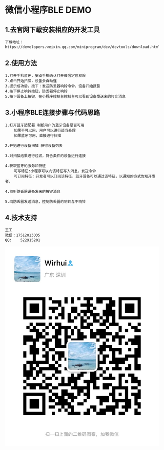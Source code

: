 # 微信小程序BLE DEMO

## 1.去官网下载安装相应的开发工具
    下载地址：https://developers.weixin.qq.com/miniprogram/dev/devtools/download.html


## 2.使用方法
    1.打开手机蓝牙，安卓手机确认打开微信定位权限
    2.点击开始扫描，设备会自动连
    3.提示成功后，按下：发送防丢器响铃命令，设备开始报警
    4.按下停止响铃按钮，防丢器停止响铃
    5.按下设备上按键，在小程序控制台控制台可以看到设备发送来的打印消息

## 3.小程序BLE连接步骤与代码思路
    1.打开蓝牙适配器 判断用户的蓝牙设备是否可用
        如果不可以用，用户可以进行适当处理
        如果蓝牙可用，直接进行扫描

    2.开始进行设备扫描 获得设备列表

    3.对扫描结果进行过滤，符合条件的设备进行连接

    4.获取蓝牙的服务和特征
        可写特征:小程序可以向该特征写入消息，发送命令
        可订阅特征：开发者可以订阅该特征，蓝牙设备可以通过该特征，以通知的方式告知开发者，

    4.监听防丢器设备发来的按键消息

    5.向防丢器发送消息，控制防丢器的响铃与不响铃

## 4.技术支持
    王工
    微信：17512013035
    QQ:    522915201
![image](./图片/wx.JPG)
